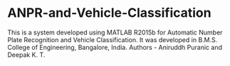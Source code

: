# ANPR-and-Vehicle-Classification
This is a system developed using MATLAB R2015b for Automatic Number Plate Recognition and Vehicle Classification. 
It was developed in B.M.S. College of Engineering, Bangalore, India.
Authors - Aniruddh Puranic and Deepak K. T.

